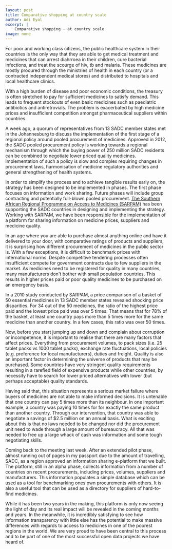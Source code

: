 ```yaml
---
layout: post
title: Comparative shopping at country scale
author: Adi Eyal
excerpt: |
    Comparative shopping - at country scale
image: none
---
```


For poor and working class citizens, the public healthcare system in their countries is the only way that they are able to get medical treatment and medicines that can arrest diahrroea in their children, cure bacterial infections, and treat the scourge of hiv, tb and malaria. These medicines are mostly procured through the ministries of health in each country (or a contracted independent medical stores) and distributed to hospitals and local healthcare clinics. 

With a high burden of disease and poor economic conditions, the treasury is often stretched to pay for sufficient medicines to satisfy demand. This leads to frequent stockouts of even basic medicines such as paediatric antibiotics and antiretrovials. The problem is exacerbated by high medicine prices and insufficient competition amongst pharmaceutical suppliers within countries.

A week ago, a quorum of representatives from 13 SADC member states met in the Johannesburg to discuss the implementation of the first stage of a regional policy around pooled procurement of medicines. Approved in 2012, the SADC pooled procurement policy is working towards a regional mechanism through which the buying power of 250 million SADC residents can be combined to negotiate lower priced quality medicines. Implementation of such a policy is slow and complex requiring changes in procurement laws, harmonisation of medicine regulatory authorities and general strengthening of health systems.

In order to simplify the process and to achieve tangible results early on, the strategy has been designed to be implemented in phases. The first phase focuses on information and work sharing. Future phases will include group contracting and potentially full-blown pooled procurement. [The Southern African Regional Programme on Access to Medicines (SARPAM)](http://www.sarpam.net) has been supporting the SADC countries in designing and implementing the strategy. Working with SARPAM, we have been responsible for the implementation of a platform for sharing information on medicine prices, suppliers and medicine quality.

In an age where you are able to purchase almost anything online and have it delivered to your door, with comparative ratings of products and suppliers, it is surprising how different procurement of medicines in the public sector is. With a few exceptions, it is difficult to benchmark prices with international norms. Despite competitive tendering processes often insufficient compete for government contracts due to few suppliers in the market. As medicines need to be registered for quality in many countries, many manufacturers don't bother with small population countries. This results in higher prices paid or poor quality medicines to be purchased on an emergency basis. 

In a 2010 study conducted by SARPAM, a price comparison of a basket of 50 essential medicines in 13 SADC member states revealed shocking price disparities. For 34 out of the 50 medicines, the ratio of the highest price paid and the lowest price paid was over 5 times. That means that for 78% of the basket, at least one country pays more than 5 times more for the same medicine than another country. In a few cases, this ratio was over 50 times.

Now, before you start jumping up and down and complain about corruption or incompetence, it is important to realise that there are many factors that affect prices. Everything from procurement volumes, to pack sizes (i.e. 25 tablet packs vs 1000 tablet packs), exchange rate fluctuations, local policies (e.g. preference for local manufacturers), duties and freight. Quality is also an important factor in determining the universe of products that may be purchased. Some countries have very stringent quality requirements resulting in a rarefied field of expensive products while other countries, by necessity have to search for lower priced alternatives with lower (but perhaps acceptable) quality standards. 

Having said that, this situation represents a serious market failure where buyers of medicines are not able to make informed decisions. It is untenable that one country can pay 5 times more than its neighbour. In one important example, a country was paying 10 times for for exactly the same product than another country. Through our intervention, that country was able to negotiate a savings of $2.5 million on an annual basis. What is exciting about this is that no laws needed to be changed nor did the procurement unit need to wade through a large amount of bureaucracy. All that was needed to free up a large whack of cash was information and some tough negotiating skills. 

Coming back to the meeting last week. After an extended pilot phase, almost running out of pages in my passport due to the amount of travelling, SADC, as a region approved an information sharing e-platform that we built. The platform, still in an alpha phase, collects information from a number of countries on recent procurements, including prices, volumes, suppliers and manufacturers. This information populates a simple database which can be used as a tool for benchmarking ones own procurements with others. It is also a useful tool that can be used as a directory for suppliers of hard-to-find medicines. 

While it has been two years in the making, this platform is only now seeing the light of day and its real impact will be revealed in the coming months and years. In the meanwhile, it is incredibly satisfying to see how information transparency with little else has the potential to make massive differences with regards to access to medicines in one of the poorest regions in the world. We are very proud to have been central to this process and to be part of one of the most successful open data projects we have heard of. 
